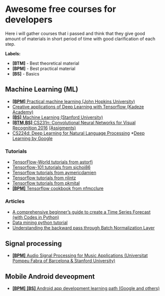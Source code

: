 # Awesome free courses for developers
Here i will gather courses that i passed and think that they give good amount of materials in short period of time with good clarification of each step.

**Labels:**
- **[BTM]** - Best theoretical material
- **[BPM]** - Best practical material
- **[BS]** - Basics

## Machine Learning (ML)
* [**[BPM]** Practical machine learning (John Hopkins University)](https://www.coursera.org/learn/practical-machine-learning)
* [Creative applications of Deep Learning with Tensorflow (Kadeze Academy)](https://www.kadenze.com/courses/creative-applications-of-deep-learning-with-tensorflow-iv/sessions/introduction-to-tensorflow)
* [**[BS]** Machine Learning (Stanford University)](https://www.coursera.org/learn/machine-learning)
* [**[BTM,BS]** CS231n: Convolutional Neural Networks for Visual Recognition 2016](http://academictorrents.com/details/46c5af9e2075d9af06f280b55b65cf9b44eb9fe7) [(Assigments)](http://cs231n.github.io/)
* [CS224d: Deep Learning for Natural Language Processing](http://cs224d.stanford.edu/)
*[Deep Learning by  Google](https://www.udacity.com/course/deep-learning--ud730)

### Tutorials
* [TensorFlow-World tutorials from astorfi](https://github.com/pkmital/tensorflow_tutorials)
* [Tensorflow-101 tutorials from sjchoi86](https://github.com/sjchoi86/Tensorflow-101)
* [Tensorflow tutorials from aymericdamien](https://github.com/aymericdamien/TensorFlow-Examples)
* [Tensorflow tutorials from nlintz](https://github.com/nlintz/TensorFlow-Tutorials)
* [Tensorflow tutorials from pkmital](https://github.com/pkmital/tensorflow_tutorials)
* [**[BPM]** Tensorflow cookbook from nfmcclure](https://github.com/nfmcclure/tensorflow_cookbook)

### Articles
* [A comprehensive beginner’s guide to create a Time Series Forecast (with Codes in Python)](https://www.analyticsvidhya.com/blog/2016/02/time-series-forecasting-codes-python/)
* [Data mining python tutorial](https://www.springboard.com/blog/data-mining-python-tutorial/)
* [Understanding the backward pass through Batch Normalization Layer](http://kratzert.github.io/2016/02/12/understanding-the-gradient-flow-through-the-batch-normalization-layer.html)

## Signal processing
* [**[BPM]** Audio Signal Processing for Music Applications (Universitat Pompeu Fabra of Barcelona & Stanford University)](https://www.coursera.org/learn/audio-signal-processing)

## Mobile Android deveopment
* [**[BPM]** **[BS]** Android app development learning path (Google and others)](https://www.springboard.com/learning-paths/android/)
